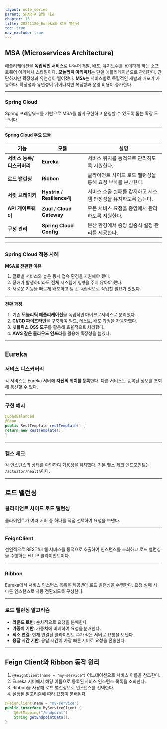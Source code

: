 ```yaml
---
layout: note_series
parent: SPARTA 일일 회고
chapter: 13
title: 20241120_Eureka와 로드 밸런싱
toc: true
nav_exclude: true
---
```


## MSA (Microservices Architecture)
애플리케이션을 **독립적인 서비스**로 나누어 개발, 배포, 유지보수를 용이하게 하는 소프트웨어 아키텍처 스타일이다.
**모놀리틱 아키텍처**는 단일 애플리케이션으로 관리한다. 간단하지만 확장성과 유연성이 떨어졌다. 
**MSA**는 서비스별로 독립적인 개발과 배포가 가능하다. 확장성과 유연성이 뛰어나지만 복잡성과 운영 비용이 증가한다.

---

### Spring Cloud
Spring 프레임워크를 기반으로 MSA를 쉽게 구현하고 운영할 수 있도록 돕는 확장 도구이다.

---

**Spring Cloud 주요 모듈**  

| 기능                     | 모듈                                  | 설명                                  |
|--------------------------|---------------------------------------|-------------------------------------|
| **서비스 등록/디스커버리** | **Eureka**                           | 서비스 위치를 동적으로 관리하도록 지원한다.            |
| **로드 밸런싱**           | **Ribbon**                           | 클라이언트 사이드 로드 밸런싱을 통해 요청 부하를 분산한다.   |
| **서킷 브레이커**         | **Hystrix** / **Resilience4j**       | 서비스 호출 실패를 감지하고 시스템 안정성을 유지하도록 돕는다. |
| **API 게이트웨이**        | **Zuul** / **Cloud Gateway**         | 모든 서비스 요청을 중앙에서 관리하도록 지원한다.         |
| **구성 관리**             | **Spring Cloud Config**              | 분산 환경에서 중앙 집중식 설정 관리를 제공한다.         |

---

### Spring Cloud 적용 사례
**MSA로 전환한 이유**  
1. 글로벌 서비스와 높은 동시 접속 환경을 지원해야 했다.
2. 장애가 발생하더라도 전체 시스템에 영향을 주지 않아야 했다.
3. 새로운 기능을 빠르게 배포하고 팀 간 독립적으로 작업할 필요가 있었다.

---

**전환 과정**  
1. 기존 **모놀리틱 애플리케이션**을 독립적인 마이크로서비스로 분리했다.
2. **CI/CD 파이프라인**을 구축하여 빌드, 테스트, 배포 과정을 자동화했다.
3. **넷플릭스 OSS 도구**를 활용해 효율적으로 처리했다.
4. **AWS 같은 클라우드 인프라**를 활용해 확장성을 높였다.

---

## Eureka
### 서비스 디스커버리
각 서비스는 Eureka 서버에 **자신의 위치를 등록**한다. 다른 서비스는 등록된 정보를 조회해 통신할 수 있다.

---

### 구현 예시
```java
@LoadBalanced
@Bean
public RestTemplate restTemplate() {
return new RestTemplate();
}
```

---

### 헬스 체크
각 인스턴스의 상태를 확인하여 가용성을 유지했다. 기본 헬스 체크 엔드포인트는 `/actuator/health`이다.

---

## 로드 밸런싱

### 클라이언트 사이드 로드 밸런싱
클라이언트가 여러 서버 중 하나를 직접 선택하여 요청을 보낸다.

---

### FeignClient
선언적으로 RESTful 웹 서비스를 동적으로 호출하여 인스턴스를 조회하고 로드 밸런싱을 수행하는 HTTP 클라이언트이다.

---

### Ribbon
Eureka에서 서비스 인스턴스 목록을 제공받아 로드 밸런싱을 수행한다. 
요청 실패 시 다른 인스턴스로 자동 전환되도록 구성한다.

---

### 로드 밸런싱 알고리즘
- **라운드 로빈**: 순차적으로 요청을 분배한다.
- **가중치 기반**: 가중치에 비례하여 요청을 분배한다.
- **최소 연결**: 현재 연결된 클라이언트 수가 적은 서버로 요청을 보낸다.
- **응답 시간 기반**: 응답 시간이 가장 빠른 서버로 요청을 전송한다.

---

## Feign Client와 Ribbon 동작 원리
1. `@FeignClient(name = "my-service")` 어노테이션으로 서비스 이름을 참조한다.
2. Eureka 서버에서 해당 이름으로 등록된 서비스 인스턴스 목록을 조회한다.
3. Ribbon을 사용해 로드 밸런싱으로 인스턴스를 선택한다.
4. 설정된 알고리즘에 따라 요청이 분배된다.

```java
@FeignClient(name = "my-service")
public interface MyServiceClient {
    @GetMapping("/endpoint")
    String getEndpointData();
}
```